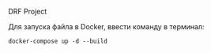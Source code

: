 DRF Project

Для запуска файла в Docker, ввести команду в терминал:
    
    docker-compose up -d --build
